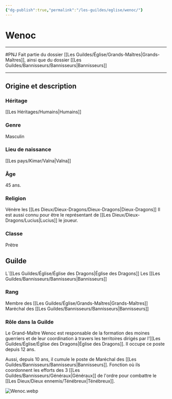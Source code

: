 ```yaml
---
{"dg-publish":true,"permalink":"/les-guildes/eglise/wenoc/"}
---
```


# Wenoc
---
#PNJ 
Fait partie du dossier [[Les Guildes/Église/Grands-Maîtres\|Grands-Maîtres]], ainsi que du dossier [[Les Guildes/Bannisseurs/Bannisseurs\|Bannisseurs]]

-------
## Origine et description
### Héritage
[[Les Héritages/Humains\|Humains]]
### Genre
Masculin
### Lieu de naissance
[[Les pays/Kimar/Valna\|Valna]]
### Âge
45 ans.
### Religion
Vénère les [[Les Dieux/Dieux-Dragons/Dieux-Dragons\|Dieux-Dragons]]
Il est aussi connu pour être le représentant de [[Les Dieux/Dieux-Dragons/Lucius\|Lucius]] le joueur.
### Classe
Prêtre
## Guilde
L´[[Les Guildes/Église/Église des Dragons\|Église des Dragons]]
Les [[Les Guildes/Bannisseurs/Bannisseurs\|Bannisseurs]]
### Rang
Membre des [[Les Guildes/Église/Grands-Maîtres\|Grands-Maîtres]]
Maréchal des [[Les Guildes/Bannisseurs/Bannisseurs\|Bannisseurs]]
### Rôle dans la Guilde
Le Grand-Maître Wenoc est responsable de la formation des moines guerriers et de leur coordination à travers les territoires dirigés par l’[[Les Guildes/Église/Église des Dragons\|Église des Dragons]]. Il occupe ce poste depuis 12 ans.

Aussi, depuis 10 ans, il cumule le poste de Maréchal des [[Les Guildes/Bannisseurs/Bannisseurs\|Bannisseurs]]. Fonction où ils coordonnent les efforts des 3 [[Les Guildes/Bannisseurs/Généraux\|Généraux]] de l'ordre pour combattre le [[Les Dieux/Dieux ennemis/Ténébreux\|Ténébreux]].

![Wenoc.webp](/img/user/_Images/_PNJs/Wenoc.webp)